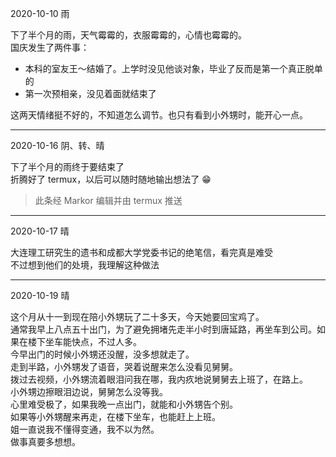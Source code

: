 2020-10-10 雨

下了半个月的雨，天气霉霉的，衣服霉霉的，心情也霉霉的。  
国庆发生了两件事：

- 本科的室友王～结婚了。上学时没见他谈对象，毕业了反而是第一个真正脱单的
- 第一次预相亲，没见着面就结束了

这两天情绪挺不好的，不知道怎么调节。也只有看到小外甥时，能开心一点。

---

2020-10-16 阴、转、晴

下了半个月的雨终于要结束了  
折腾好了 termux，以后可以随时随地输出想法了 😁

> 此条经 Markor 编辑并由 termux 推送

---

2020-10-17 晴

大连理工研究生的遗书和成都大学党委书记的绝笔信，看完真是难受  
不过想到他们的处境，我理解这种做法

---

2020-10-19 晴

这个月从十一到现在陪小外甥玩了二十多天，今天她要回宝鸡了。  
通常我早上八点五十出门，为了避免拥堵先走半小时到唐延路，再坐车到公司。如果在楼下坐车能快点，不过人多。  
今早出门的时候小外甥还没醒，没多想就走了。  
走到半路，小外甥发了语音，哭着说醒来怎么没看见舅舅。  
拨过去视频，小外甥流着眼泪问我在哪，我内疚地说舅舅去上班了，在路上。  
小外甥边擦眼泪边说，舅舅怎么没等我。  
心里难受极了，如果我晚一点出门，就能和小外甥告个别。  
如果等小外甥醒来再走，在楼下坐车，也能赶上上班。  
姐一直说我不懂得变通，我不以为然。  
做事真要多想想。
